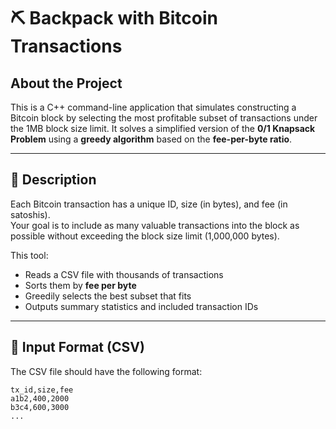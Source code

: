 # ⛏️ Backpack with Bitcoin Transactions

## About the Project

This is a C++ command-line application that simulates constructing a Bitcoin block by selecting the most profitable subset of transactions under the 1MB block size limit. It solves a simplified version of the **0/1 Knapsack Problem** using a **greedy algorithm** based on the **fee-per-byte ratio**.

---

## 🧠 Description

Each Bitcoin transaction has a unique ID, size (in bytes), and fee (in satoshis).  
Your goal is to include as many valuable transactions into the block as possible without exceeding the block size limit (1,000,000 bytes).

This tool:
- Reads a CSV file with thousands of transactions
- Sorts them by **fee per byte**
- Greedily selects the best subset that fits
- Outputs summary statistics and included transaction IDs

---

## 📁 Input Format (CSV)

The CSV file should have the following format:

```csv
tx_id,size,fee
a1b2,400,2000
b3c4,600,3000
...
